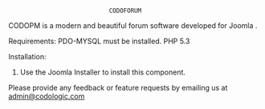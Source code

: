 								CODOFORUM


CODOPM is a modern and beautiful forum software developed for Joomla . 


Requirements:
PDO-MYSQL must be installed.
PHP 5.3

Installation:

1. Use the Joomla Installer to install this component. 


Please provide any feedback or feature requests by emailing us at admin@codologic.com
